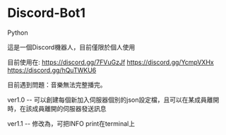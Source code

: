 # Discord-Bot1
Python


這是一個Discord機器人，目前僅限於個人使用


目前使用在: https://discord.gg/7FVuGzJf 
            https://discord.gg/YcmpVXHx 
            https://discord.gg/hQuTWKU6


目前遇到問題：音樂無法完整播完。


ver1.0 -- 可以創建每個新加入伺服器個別的json設定檔，且可以在某成員離開時，在該成員離開的伺服器發送訊息


ver1.1 -- 修改為，可把INFO print在terminal上